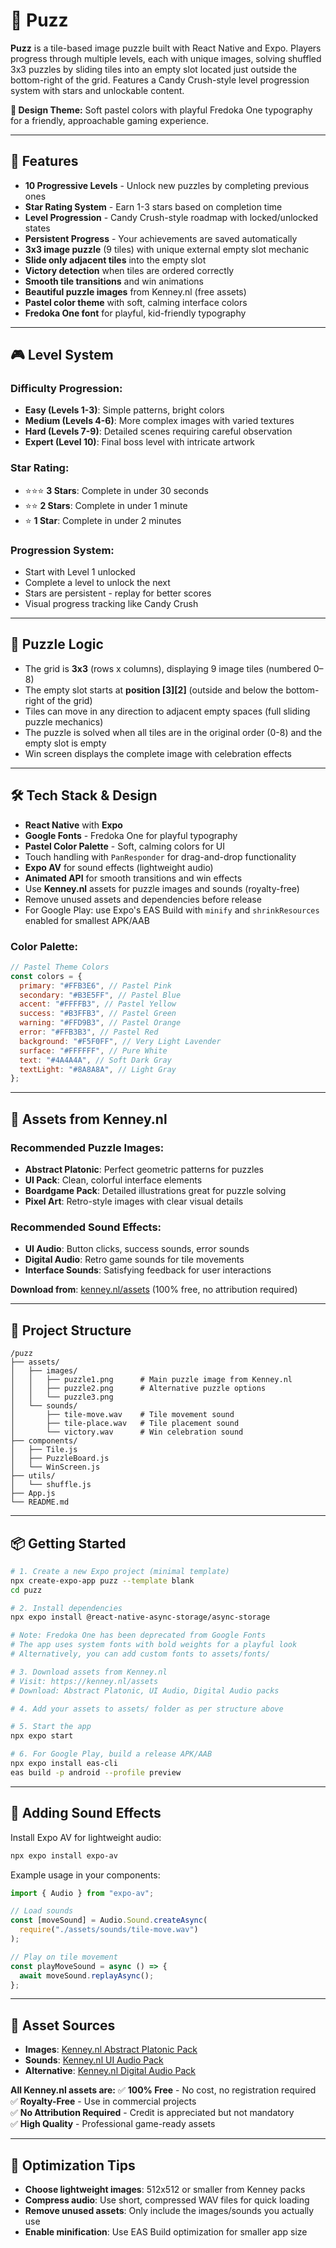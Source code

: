 # 🧩 Puzz

**Puzz** is a tile-based image puzzle built with React Native and Expo. Players progress through multiple levels, each with unique images, solving shuffled 3x3 puzzles by sliding tiles into an empty slot located just outside the bottom-right of the grid. Features a Candy Crush-style level progression system with stars and unlockable content.

**🎨 Design Theme:** Soft pastel colors with playful Fredoka One typography for a friendly, approachable gaming experience.

---

## 🚀 Features

- **10 Progressive Levels** - Unlock new puzzles by completing previous ones
- **Star Rating System** - Earn 1-3 stars based on completion time
- **Level Progression** - Candy Crush-style roadmap with locked/unlocked states
- **Persistent Progress** - Your achievements are saved automatically
- **3x3 image puzzle** (9 tiles) with unique external empty slot mechanic
- **Slide only adjacent tiles** into the empty slot
- **Victory detection** when tiles are ordered correctly
- **Smooth tile transitions** and win animations
- **Beautiful puzzle images** from Kenney.nl (free assets)
- **Pastel color theme** with soft, calming interface colors
- **Fredoka One font** for playful, kid-friendly typography

---

## 🎮 Level System

### **Difficulty Progression:**

- **Easy (Levels 1-3)**: Simple patterns, bright colors
- **Medium (Levels 4-6)**: More complex images with varied textures
- **Hard (Levels 7-9)**: Detailed scenes requiring careful observation
- **Expert (Level 10)**: Final boss level with intricate artwork

### **Star Rating:**

- ⭐⭐⭐ **3 Stars**: Complete in under 30 seconds
- ⭐⭐ **2 Stars**: Complete in under 1 minute
- ⭐ **1 Star**: Complete in under 2 minutes

### **Progression System:**

- Start with Level 1 unlocked
- Complete a level to unlock the next
- Stars are persistent - replay for better scores
- Visual progress tracking like Candy Crush

---

## 🧩 Puzzle Logic

- The grid is **3x3** (rows x columns), displaying 9 image tiles (numbered 0–8)
- The empty slot starts at **position [3][2]** (outside and below the bottom-right of the grid)
- Tiles can move in any direction to adjacent empty spaces (full sliding puzzle mechanics)
- The puzzle is solved when all tiles are in the original order (0-8) and the empty slot is empty
- Win screen displays the complete image with celebration effects

---

## 🛠️ Tech Stack & Design

- **React Native** with **Expo**
- **Google Fonts** - Fredoka One for playful typography
- **Pastel Color Palette** - Soft, calming colors for UI
- Touch handling with `PanResponder` for drag-and-drop functionality
- **Expo AV** for sound effects (lightweight audio)
- **Animated API** for smooth transitions and win effects
- Use **Kenney.nl** assets for puzzle images and sounds (royalty-free)
- Remove unused assets and dependencies before release
- For Google Play: use Expo's EAS Build with `minify` and `shrinkResources` enabled for smallest APK/AAB

### **Color Palette:**

```javascript
// Pastel Theme Colors
const colors = {
  primary: "#FFB3E6", // Pastel Pink
  secondary: "#B3E5FF", // Pastel Blue
  accent: "#FFFFB3", // Pastel Yellow
  success: "#B3FFB3", // Pastel Green
  warning: "#FFD9B3", // Pastel Orange
  error: "#FFB3B3", // Pastel Red
  background: "#F5F0FF", // Very Light Lavender
  surface: "#FFFFFF", // Pure White
  text: "#4A4A4A", // Soft Dark Gray
  textLight: "#8A8A8A", // Light Gray
};
```

---

## 🎨 Assets from Kenney.nl

### **Recommended Puzzle Images:**

- **Abstract Platonic**: Perfect geometric patterns for puzzles
- **UI Pack**: Clean, colorful interface elements
- **Boardgame Pack**: Detailed illustrations great for puzzle solving
- **Pixel Art**: Retro-style images with clear visual details

### **Recommended Sound Effects:**

- **UI Audio**: Button clicks, success sounds, error sounds
- **Digital Audio**: Retro game sounds for tile movements
- **Interface Sounds**: Satisfying feedback for user interactions

**Download from**: [kenney.nl/assets](https://kenney.nl/assets) (100% free, no attribution required)

---

## 📂 Project Structure

```
/puzz
├── assets/
│   ├── images/
│   │   ├── puzzle1.png      # Main puzzle image from Kenney.nl
│   │   ├── puzzle2.png      # Alternative puzzle options
│   │   └── puzzle3.png
│   └── sounds/
│       ├── tile-move.wav    # Tile movement sound
│       ├── tile-place.wav   # Tile placement sound
│       └── victory.wav      # Win celebration sound
├── components/
│   ├── Tile.js
│   ├── PuzzleBoard.js
│   └── WinScreen.js
├── utils/
│   └── shuffle.js
├── App.js
└── README.md
```

---

## 📦 Getting Started

```bash
# 1. Create a new Expo project (minimal template)
npx create-expo-app puzz --template blank
cd puzz

# 2. Install dependencies
npx expo install @react-native-async-storage/async-storage

# Note: Fredoka One has been deprecated from Google Fonts
# The app uses system fonts with bold weights for a playful look
# Alternatively, you can add custom fonts to assets/fonts/

# 3. Download assets from Kenney.nl
# Visit: https://kenney.nl/assets
# Download: Abstract Platonic, UI Audio, Digital Audio packs

# 4. Add your assets to assets/ folder as per structure above

# 5. Start the app
npx expo start

# 6. For Google Play, build a release APK/AAB
npx expo install eas-cli
eas build -p android --profile preview
```

---

## 🎵 Adding Sound Effects

Install Expo AV for lightweight audio:

```bash
npx expo install expo-av
```

Example usage in your components:

```javascript
import { Audio } from "expo-av";

// Load sounds
const [moveSound] = Audio.Sound.createAsync(
  require("./assets/sounds/tile-move.wav")
);

// Play on tile movement
const playMoveSound = async () => {
  await moveSound.replayAsync();
};
```

---

## 📸 Asset Sources

- **Images**: [Kenney.nl Abstract Platonic Pack](https://kenney.nl/assets/abstract-platonic)
- **Sounds**: [Kenney.nl UI Audio Pack](https://kenney.nl/assets/ui-audio)
- **Alternative**: [Kenney.nl Digital Audio Pack](https://kenney.nl/assets/digital-audio)

**All Kenney.nl assets are:**
✅ **100% Free** - No cost, no registration required  
✅ **Royalty-Free** - Use in commercial projects  
✅ **No Attribution Required** - Credit is appreciated but not mandatory  
✅ **High Quality** - Professional game-ready assets

---

## 🚀 Optimization Tips

- **Choose lightweight images**: 512x512 or smaller from Kenney packs
- **Compress audio**: Use short, compressed WAV files for quick loading
- **Remove unused assets**: Only include the images/sounds you actually use
- **Enable minification**: Use EAS Build optimization for smaller app size
